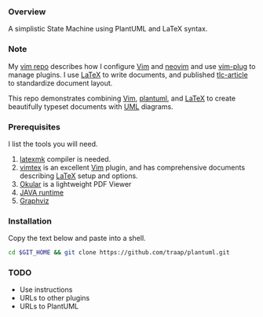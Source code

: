 ### Overview 
A simplistic State Machine using PlantUML and LaTeX syntax.

### Note
My [vim repo](https://github.com/traap/vimr) describes how I configure
[Vim](http://www.vim.org/) and [neovim](https://neovim.io/) and use
[vim-plug](https://github.com/junegunn/vim-plug) to manage plugins.  I use
[LaTeX](https://www.latex-project.org/) to write documents, and published
[tlc-article](https://github.com/Traap/tlc-article) to standardize document
layout.

This repo demonstrates combining [Vim](http://www.vim.org/),
[plantuml](https://plantuml.com), and [LaTeX](https://www.latex-project.org/) to
create beautifully typeset documents with
[UML](https://en.wikipedia.org/wiki/Unified_Modeling_Language) diagrams.

### Prerequisites
I list the tools you will need.

1. [latexmk](http://users.phys.psu.edu/~collins/software/latexmk-jcc/) compiler is needed.
2. [vimtex](https://github.com/lervag/vimtex) is an excellent [Vim](http://www.vim.org/) plugin, and
   has comprehensive documents describing
   [LaTeX](https://www.latex-project.org/) setup and options.
3. [Okular](https://okular.kde.org/) is a lightweight PDF Viewer 
4. [JAVA runtime](https://openjdk.java.net/)
5. [Graphviz](https://graphviz.org/)


### Installation 
Copy the text below and paste into a shell.

```bash
cd $GIT_HOME && git clone https://github.com/traap/plantuml.git
```

### TODO
* Use instructions
* URLs to other plugins
* URLs to PlantUML
